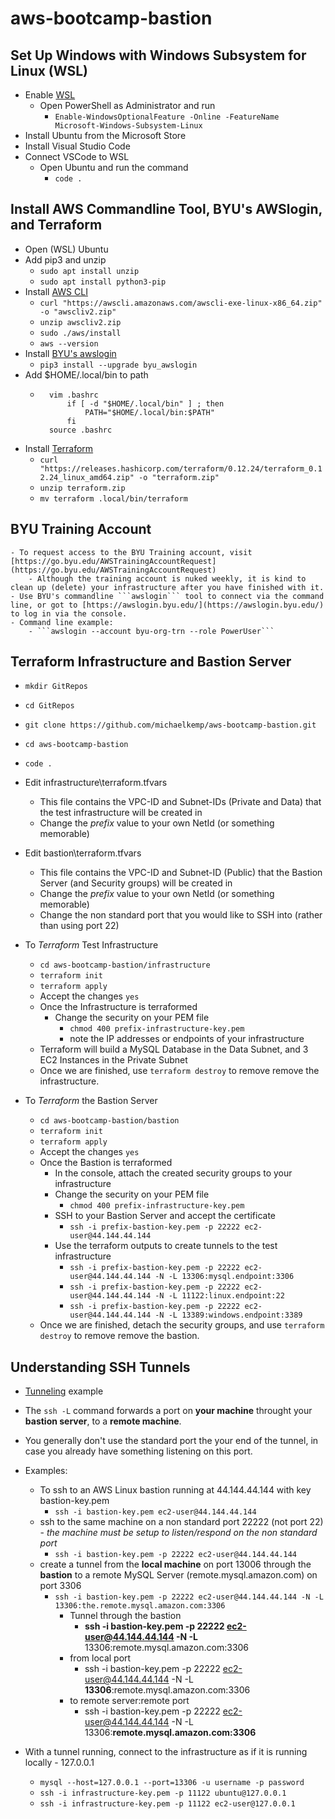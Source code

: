 # aws-bootcamp-bastion


## Set Up Windows with Windows Subsystem for Linux (WSL)

- Enable [WSL](https://docs.microsoft.com/en-us/windows/wsl/install-win10)
    - Open PowerShell as Administrator and run
        - ```Enable-WindowsOptionalFeature -Online -FeatureName Microsoft-Windows-Subsystem-Linux```
- Install Ubuntu from the Microsoft Store
- Install Visual Studio Code
- Connect VSCode to WSL
    - Open Ubuntu and run the command 
        - ```code .```


## Install AWS Commandline Tool, BYU's AWSlogin, and Terraform

- Open (WSL) Ubuntu
- Add pip3 and unzip
    - ```sudo apt install unzip```
    - ```sudo apt install python3-pip```
- Install [AWS CLI](https://docs.aws.amazon.com/cli/latest/userguide/install-cliv2-linux.html)
    - ```curl "https://awscli.amazonaws.com/awscli-exe-linux-x86_64.zip" -o "awscliv2.zip"```
    - ```unzip awscliv2.zip```
    - ```sudo ./aws/install```
    - ```aws --version```
- Install [BYU's awslogin](https://github.com/byu-oit/awslogin)
    - ```pip3 install --upgrade byu_awslogin```
- Add $HOME/.local/bin to path
    - ```
        vim .bashrc
            if [ -d "$HOME/.local/bin" ] ; then
                PATH="$HOME/.local/bin:$PATH"
            fi
        source .bashrc
- Install [Terraform](https://www.terraform.io/downloads.html)
    - ```curl "https://releases.hashicorp.com/terraform/0.12.24/terraform_0.12.24_linux_amd64.zip" -o "terraform.zip"```
    - ```unzip terraform.zip```
    - ```mv terraform .local/bin/terraform```


## BYU Training Account

    - To request access to the BYU Training account, visit [https://go.byu.edu/AWSTrainingAccountRequest](https://go.byu.edu/AWSTrainingAccountRequest)
        - Although the training account is nuked weekly, it is kind to clean up (delete) your infrastructure after you have finished with it.
    - Use BYU's commandline ```awslogin``` tool to connect via the command line, or got to [https://awslogin.byu.edu/](https://awslogin.byu.edu/) to log in via the console.
    - Command line example:
        - ```awslogin --account byu-org-trn --role PowerUser```


## Terraform Infrastructure and Bastion Server 

- ```mkdir GitRepos```
- ```cd GitRepos```
- ```git clone https://github.com/michaelkemp/aws-bootcamp-bastion.git```
- ```cd aws-bootcamp-bastion```
- ```code .```

- Edit infrastructure\terraform.tfvars
    - This file contains the VPC-ID and Subnet-IDs (Private and Data) that the test infrastructure will be created in  
    - Change the *prefix* value to your own NetId (or something memorable)

- Edit bastion\terraform.tfvars
    - This file contains the VPC-ID and Subnet-ID (Public) that the Bastion Server (and Security groups) will be created in
    - Change the *prefix* value to your own NetId (or something memorable)
    - Change the non standard port that you would like to SSH into (rather than using port 22) 

- To *Terraform* Test Infrastructure
    - ```cd aws-bootcamp-bastion/infrastructure```
    - ```terraform init```
    - ```terraform apply```
    - Accept the changes ```yes```
    - Once the Infrastructure is terraformed
        - Change the security on your PEM file
            - ```chmod 400 prefix-infrastructure-key.pem```
            - note the IP addresses or endpoints of your infrastructure
    - Terraform will build a MySQL Database in the Data Subnet, and 3 EC2 Instances in the Private Subnet
    - Once we are finished, use ```terraform destroy``` to remove remove the infrastructure.

- To *Terraform* the Bastion Server
    - ```cd aws-bootcamp-bastion/bastion```
    - ```terraform init```
    - ```terraform apply```
    - Accept the changes ```yes```
    - Once the Bastion is terraformed
        - In the console, attach the created security groups to your infrastructure
        - Change the security on your PEM file
            - ```chmod 400 prefix-infrastructure-key.pem```
        - SSH to your Bastion Server and accept the certificate
            - ```ssh -i prefix-bastion-key.pem -p 22222 ec2-user@44.144.44.144```
        - Use the terraform outputs to create tunnels to the test infrastructure
            - ```ssh -i prefix-bastion-key.pem -p 22222 ec2-user@44.144.44.144 -N -L 13306:mysql.endpoint:3306```
            - ```ssh -i prefix-bastion-key.pem -p 22222 ec2-user@44.144.44.144 -N -L 11122:linux.endpoint:22```
            - ```ssh -i prefix-bastion-key.pem -p 22222 ec2-user@44.144.44.144 -N -L 13389:windows.endpoint:3389```
    - Once we are finished, detach the security groups, and use ```terraform destroy``` to remove remove the bastion.


## Understanding SSH Tunnels

- [Tunneling](https://www.ssh.com/ssh/tunneling/example) example
- The ```ssh -L``` command forwards a port on **your machine** throught your **bastion server**, to a **remote machine**.
- You generally don't use the standard port the your end of the tunnel, in case you already have something listening on this port.
- Examples:
    - To ssh to an AWS Linux bastion running at 44.144.44.144 with key bastion-key.pem
        - ```ssh -i bastion-key.pem ec2-user@44.144.44.144```
    - ssh to the same machine on a non standard port 22222 (not port 22) - *the machine must be setup to listen/respond on the non standard port*
        - ```ssh -i bastion-key.pem -p 22222 ec2-user@44.144.44.144```
    - create a tunnel from the **local machine** on port 13006 through the **bastion** to a remote MySQL Server (remote.mysql.amazon.com) on port 3306
        - ```ssh -i bastion-key.pem -p 22222 ec2-user@44.144.44.144 -N -L 13306:the.remote.mysql.amazon.com:3306```     
            - Tunnel through the bastion 
                - **ssh -i bastion-key.pem -p 22222 ec2-user@44.144.44.144 -N -L** 13306:remote.mysql.amazon.com:3306
            - from local port
                - ssh -i bastion-key.pem -p 22222 ec2-user@44.144.44.144 -N -L **13306**:remote.mysql.amazon.com:3306
            - to remote server:remote port
                - ssh -i bastion-key.pem -p 22222 ec2-user@44.144.44.144 -N -L 13306:**remote.mysql.amazon.com:3306** 

- With a tunnel running, connect to the infrastructure as if it is running locally - 127.0.0.1
    - ```mysql --host=127.0.0.1 --port=13306 -u username -p password```
    - ```ssh -i infrastructure-key.pem -p 11122 ubuntu@127.0.0.1```
    - ```ssh -i infrastructure-key.pem -p 11122 ec2-user@127.0.0.1```

